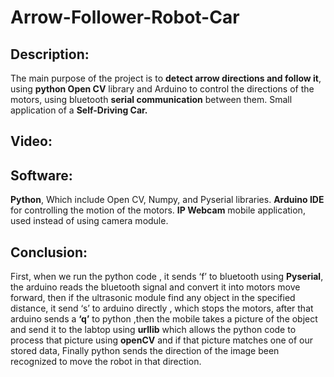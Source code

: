 # Arrow-Follower-Robot-Car
## Description:
The main purpose of the project is to **detect arrow directions and follow it**, using **python Open CV** library and Arduino to control the directions of the motors, using bluetooth **serial communication** between them.
Small application of a **Self-Driving Car.** 
## Video: 

## Software:
**Python**, Which include Open CV, Numpy, and Pyserial libraries.
**Arduino IDE** for controlling the motion of the motors.
**IP Webcam** mobile application, used instead of using camera module.

## Conclusion:
First, when we run the python code , it sends ‘f’ to bluetooth using **Pyserial**, the arduino reads the bluetooth signal and convert it into motors move forward, then if the ultrasonic module find any object in the specified distance, it send ‘s’ to arduino directly , which stops the motors, after that arduino sends a **‘q’** to python ,then the mobile takes a picture of the object  and send it to the labtop using **urllib** which allows the python code to process that picture using **openCV** and if that picture matches one of our stored data, Finally python sends the direction of the image been recognized to move the robot in that direction.
